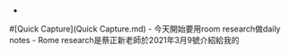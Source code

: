 - 

#[Quick Capture](Quick Capture.md)
    - 今天開始要用room research做daily notes
    -  Rome research是蔡正新老師於2021年3月9號介紹給我的
